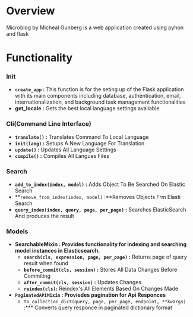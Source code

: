 # Overview
Microblog by Micheal Gunberg is a web application created using pyhon and flask
# Functionality
 ### Init
  - **```create_app``` :** This function is for the seting up of the Flask application with its main components including database, authentication, email, internationalization, and background task management functionalities
  - **get_locale :** Gets the best local language settings available
 ### Cli(Command Line Interface)
   - **```translate()``` :** Translates Command To Local Language
   - **```init(lang)``` :** Setups A New Language For Translation
   - **```update()``` :** Updates All Language Settings
   - **```compile()``` :** Compiles All Langues Files
### Search
  - **```add_to_index(index, model)``` :** Adds Object To Be Searched On Elastic Search
  - **```remove_from_index(index, model)``` :**Removes Objects Frm Elasti Search
  - **```query_index(index, query, page, per_page)``` :** Searches ElasticSearch And produces the result
### Models
- **SearchableMixin : Provides functionality for indexing and searching model instances in Elasticsearch.**
   - **```search(cls, expression, page, per_page)``` :** Returns page of query result when found
   - **``before_commit(cls, session)`` :** Stores All Data Changes Before Commiting
   - **```after_commit(cls, session)``` :** Updates Changes
   - **``reindex(cls)``:** Reindex's All Elements Based On Changes Made
 - **```PaginatedAPIMixin``` : Proviedes pagination for Api Responces**
    - ```to_collection_dict(query, page, per_page, endpoint, **kwargs)``` :*** Converts query responce in paginated dictionary format
   
